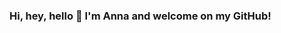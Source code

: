 ### Hi, hey, hello 👋 I'm Anna and welcome on my GitHub!

<!--
**AnnaMariaLedwon/AnnaMariaLedwon** is a ✨ _special_ ✨ repository because its `README.md` (this file) appears on your GitHub profile.
- 🔭 I’m currently working on ...
- 🌱 I’m currently learning ...
- 👯 I’m looking to collaborate on ...
- 🤔 I’m looking for help with ...
- 💬 Ask me about ...
- 📫 How to reach me: ...
- 😄 Pronouns: ...
- ⚡ Fun fact: ...
-->
<!--
💻 On a daily basis I work as a Bioinformatician & Scientist II at Ryvu Therapeutics in Krakow. <br>
🔭 Additionally, I work as a Research Assistant at the Jagiellonian University. <br>
✨ I specialize in Next-Generation Sequencing Analysis: WES, WGS, RNAseq, CNV. <br>
🌱 I am currently learning to automate bioinformatics pipelines using Nextflow technology. <br>
🤔 I have a few R Shiny applications and scripts for automating using bash and R is my everyday life. <br>
⚡ Fun fact about me: cat and travel lover, indian cuisine gourmet. <br>
-->
